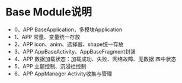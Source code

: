 # Base Module说明

* 0、APP BaseApplication，多模块Application
* 1、APP 常量、变量统一存放
* 2、APP icon、anim、选择器、shape统一存放
* 3、APP AppBaseActivity、AppBaseFragment封装
* 4、APP 数据加载状态：加载成功、失败、网络故障、无数据 四中状态
* 5、APP 主题控制、沉浸栏控制
* 6、APP AppManager Activity收集与管理